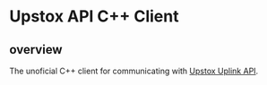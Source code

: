 # Upstox API C++ Client

## overview

The unoficial C++ client for communicating with [Upstox Uplink API]().
